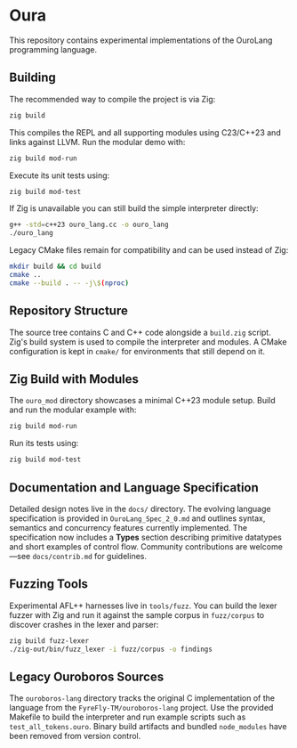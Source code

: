 # Oura

This repository contains experimental implementations of the OuroLang programming language.

## Building

The recommended way to compile the project is via Zig:

```bash
zig build
```

This compiles the REPL and all supporting modules using C23/C++23 and links against LLVM. Run the modular demo with:

```bash
zig build mod-run
```

Execute its unit tests using:

```bash
zig build mod-test
```

If Zig is unavailable you can still build the simple interpreter directly:

```bash
g++ -std=c++23 ouro_lang.cc -o ouro_lang
./ouro_lang
```

Legacy CMake files remain for compatibility and can be used instead of Zig:

```bash
mkdir build && cd build
cmake ..
cmake --build . -- -j\$(nproc)
```

## Repository Structure

The source tree contains C and C++ code alongside a `build.zig` script.
Zig's build system is used to compile the interpreter and modules.  A
CMake configuration is kept in `cmake/` for environments that still
depend on it.

## Zig Build with Modules

The `ouro_mod` directory showcases a minimal C++23 module setup. Build and run the modular example with:

```bash
zig build mod-run
```

Run its tests using:

```bash
zig build mod-test
```

## Documentation and Language Specification

Detailed design notes live in the `docs/` directory. The evolving language
specification is provided in `OuroLang_Spec_2_0.md` and outlines syntax,
semantics and concurrency features currently implemented. The specification now
includes a **Types** section describing primitive datatypes and short examples
of control flow. Community contributions are welcome—see `docs/contrib.md` for
guidelines.

## Fuzzing Tools

Experimental AFL++ harnesses live in `tools/fuzz`.  You can build the
lexer fuzzer with Zig and run it against the sample corpus in
`fuzz/corpus` to discover crashes in the lexer and parser:

```bash
zig build fuzz-lexer
./zig-out/bin/fuzz_lexer -i fuzz/corpus -o findings
```


## Legacy Ouroboros Sources

The `ouroboros-lang` directory tracks the original C implementation of the
language from the `FyreFly-TM/ouroboros-lang` project. Use the provided
Makefile to build the interpreter and run example scripts such as
`test_all_tokens.ouro`. Binary build artifacts and bundled `node_modules`
have been removed from version control.

